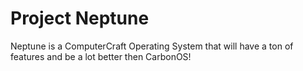 # Project Neptune
Neptune is a ComputerCraft Operating System that will have a ton of features and be a lot better then CarbonOS!
